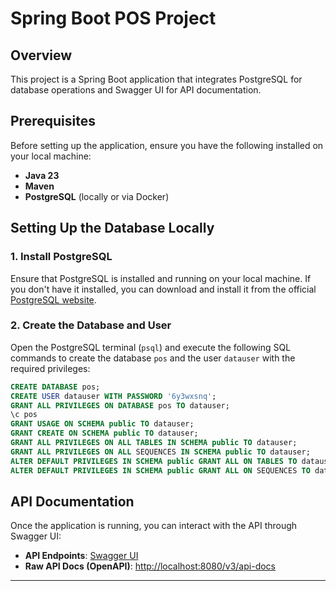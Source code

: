 # Spring Boot POS Project

## Overview

This project is a Spring Boot application that integrates PostgreSQL for database operations and Swagger UI for API documentation.

## Prerequisites

Before setting up the application, ensure you have the following installed on your local machine:

- **Java 23**
- **Maven**
- **PostgreSQL** (locally or via Docker)

## Setting Up the Database Locally

### 1. Install PostgreSQL

Ensure that PostgreSQL is installed and running on your local machine. If you don't have it installed, you can download and install it from the official [PostgreSQL website](https://www.postgresql.org/download/).

### 2. Create the Database and User

Open the PostgreSQL terminal (`psql`) and execute the following SQL commands to create the database `pos` and the user `datauser` with the required privileges:

```sql
CREATE DATABASE pos;
CREATE USER datauser WITH PASSWORD '6y3wxsnq';
GRANT ALL PRIVILEGES ON DATABASE pos TO datauser;
\c pos
GRANT USAGE ON SCHEMA public TO datauser;
GRANT CREATE ON SCHEMA public TO datauser;
GRANT ALL PRIVILEGES ON ALL TABLES IN SCHEMA public TO datauser;
GRANT ALL PRIVILEGES ON ALL SEQUENCES IN SCHEMA public TO datauser;
ALTER DEFAULT PRIVILEGES IN SCHEMA public GRANT ALL ON TABLES TO datauser;
ALTER DEFAULT PRIVILEGES IN SCHEMA public GRANT ALL ON SEQUENCES TO datauser;
```


## API Documentation

Once the application is running, you can interact with the API through Swagger UI:

- **API Endpoints**: [Swagger UI](http://localhost:8080/swagger-ui/index.html)
- **Raw API Docs (OpenAPI)**: [http://localhost:8080/v3/api-docs](http://localhost:8080/v3/api-docs)

* * * * *
